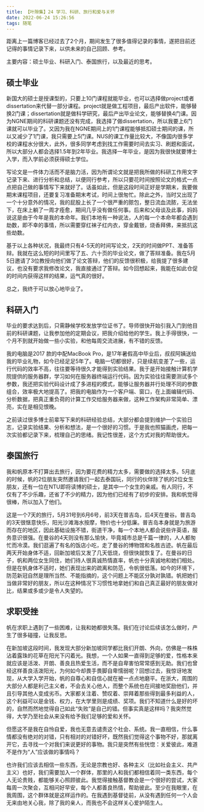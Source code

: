```yaml
---
title: 【叶隙集】24 学习、科研、旅行和爱与关怀
date: 2022-06-24 15:26:56
tags: 随笔
---
```


距离上一篇博客已经过去了2个月，期间发生了很多值得记录的事情，遂把目前还记得的事情记录下来，以供未来的自己回顾、参考。

主要内容：硕士毕业、科研入门、泰国旅行，以及最近的思考。

<!--more-->

## 硕士毕业

新国大的硕士是授课型的，只要上10门课程就能毕业，也可以选择做project或者dissertation来代替一部分课程。project就是做工程项目，最后产出软件，能够替换2门课；dissertation就是做科学研究，最后产出毕业论文，能够替换4门课。因为NGNE期间的科研课题还没有完成，我选择了做dissertation，所以我要上6门课就可以毕业了。又因为我在NGNE期间上的1门课程能够抵扣硕士期间的课，所以又减少了1门课，我只需要上5门课。NUS的课工作量比较大，不像国内很多学校的课程水分很大，此外，很多同学考虑到找工作需要时间去实习、刷题和面试，所以大部分人都会选择1.5年到2年毕业。我选择一年毕业，是因为我很快就要博士入学，而入学前必须获得硕士学位。

写论文是一件体力活而不是脑力活，因为所谓论文就是把我所做的科研工作用文字记录下来、进行分析和总结，以便同行参考，所以只要花时间按照论文的格式一点点把自己做的事情写下来就好了。话虽如此，但是这段时间正好是学期末，我要做期末课程项目，还要复习准备期末考试，时间上很匆忙。除此之外，当时又出现了一个十分意外的情况，我的屁股上长了一个很严重的脓包，整日流血流脓，无法坐下，在床上躺了一周才痊愈，期间几乎没有做任何事。后来和父母谈及此事，妈妈说这是由于今年是我的本命年。我们本地有一种说法，人的每一个本命年都会遇到劫数，即不幸的事情，所以需要穿红袜子红内衣，穿金戴银，烧香拜佛，来抵抗这些劫数。

基于以上各种状况，我最终只有4-5天的时间写论文，2天的时间做PPT、准备答辩。我就在这么短的时间里写了五、六十页的毕业论文，做了答辩准备。我在5月5日邀请了3位教授向他们做了论文答辩，他们的反馈很积极，给我提了很多建议，也没有要求我修改论文，我直接通过了答辩。如今回想起来，我能在如此仓促的时间内获得这样的结果，运气真的很好。

总之，我终于可以放心地毕业了。

## 科研入门

毕业的要求达到后，只需静候学校发放学位证书了。导师很快开始引我入门到他目前的科研课题，让我参加他的定期会议，把我介绍给他的学生。我上手得很快，一个月不到就开始做一些小实验，和他每周交流进展，有不错的反馈。

我的电脑是2017 款的中配MacBook Pro，是17年暑假高中毕业后，叔叔阿姨送给我的毕业礼物，如今已经足足5年了。电脑一切都很好，只是续航变差了一些，运行代码的效率不高，往往要等待很久才能得到实验结果。我于是开始接触计算机学院提供的服务器群，学习如何在服务器终端运行代码。因为实验往往需要测试多个参数，我还把实验代码设计成了多进程的模式，能够让服务器并行处理不同的参数组合，效率极大地提高了。把我的电脑作为一个客户端、窗口，在上面编辑代码、分析数据，把真正重负荷的计算工作交给服务器来做，这种工作架构非常简单、漂亮，实在是相见恨晚。

之前读过很多博士前辈写下来的科研经验总结，大部分都会提到维护一个实验日志，记录实验结果、分析和想法，是一个很好的习惯。于是我也照猫画虎，把每一次实验都记录下来，梳理自己的思绪。我记性很差，这个方式对我的帮助很大。

## 泰国旅行

我和帆原本不打算出去旅行，因为要花费的精力太多，需要做的选择太多。5月底的时候，帆的2位朋友突然邀请我们一起去泰国玩，同行的伙伴除了帆的2位女生朋友，还有一位在NTU即将读博的硕士，是其中一个女生的亲戚。有人同行，不仅有了不少乐趣，还省了不少的精力，因为他们已经有了初步的安排。我和帆觉得很棒，所以加入了他们。

这是一个7天的旅行，5月31号到6月6号，前3天在普吉岛，后4天在曼谷。普吉岛的3天很惬意快乐，阳光沙滩海水按摩，物价也十分低廉。普吉岛本身就是为旅游而存在的地区，因此基础设施不错，街道干净，每一个本地人都会说些许英语，服务意识很强。在曼谷的4天则没有那么愉快，毕竟城市总是千篇一律的，人人都匆忙而冷漠。我们逛遍了有名的饭店小吃，走了曼谷的博物馆和名胜古迹。帆在最后两天开始身体不适，回新加坡后又发了几天低烧，但很快就恢复了。在曼谷的日子，帆和两位女生同住，她们待人很真诚热情直率，帆也十分真诚地和她们相处。但是在帆身体不适时，她们表现出来的疏离和防范，令帆很低落。如今的环境下，防范新冠自然是理所当然、不能指摘的，这个问题上不能区分孰对孰错。帆把她们当做非常好的朋友，所以在这种情况下习惯性地拿她们和自己真正最好的朋友做对比，结果或多或少是令人失望的。

## 求职受挫

帆在求职上遇到了一些困难，让我和她都很失落。我们在讨论后续该怎么做时，产生了很多碰撞，让我反思。

在新加坡这段时间，我发现大部分新加坡同学都比我们开朗、外向，仿佛是一株株沾着露珠的花草在阳光下闪着光。我想，一个人如果一直得到足够的爱，性格本来就应该是活泼、开朗、善良且热爱生活，而不是自卑害怕常常感到无助。我们也曾经这样善良活泼阳光，为何如今却畏手畏脚自卑懦弱呢？回想过去，我惊讶地发现，从大学入学开始，帆的自尊心和自信心就在被一点点地磨平。在浙大，周围的大部分人都是利己主义者，不会去关心他人，而整个系统也在间接地奖励他们，并且引导其他人变成劣币。大家都关注着、赞叹着、崇拜着那些得到最多利益的人，这个利益可以是金钱、权力，在大学里则是成绩、奖项。我们不知道什么是好的坏的，自然而然地觉得自己如此“失败”是自己的错。但事实真是这样吗？我突然觉得，大学乃至社会从来没有给予我们足够的爱和关怀。

但愿这不是我在自怜自爱，我也无意去谴责这个社会、系统。我一直相信，什么事情都没有绝对的对错，只有相对的对错好坏，既然我们觉得这个事物不好，那就离开它，去寻找一个对我们来说更好的事物。我只是突然有些恍惚：关爱彼此，难道不是作为“人”应该做的事情吗？

也许我们应该去相信一些东西，无论是宗教也好、各种主义（比如社会主义、共产主义）也好，我们需要加入一个群体，那里的人和我们都相信着同一类东西，每个人无论贵贱，都能够关心照顾彼此。我觉得接触基督教会是一个很好的尝试，大家每周一次聚会，互相问好早安，每个人都善良热情，帮助彼此。至少在我眼里，在我周围，这个群体就是这样运作的。在我遇到基督徒前，从没有遇到任何一个人会无来由地关心我，除了我的亲人，而我也不会这样关心爱护陌生人。
